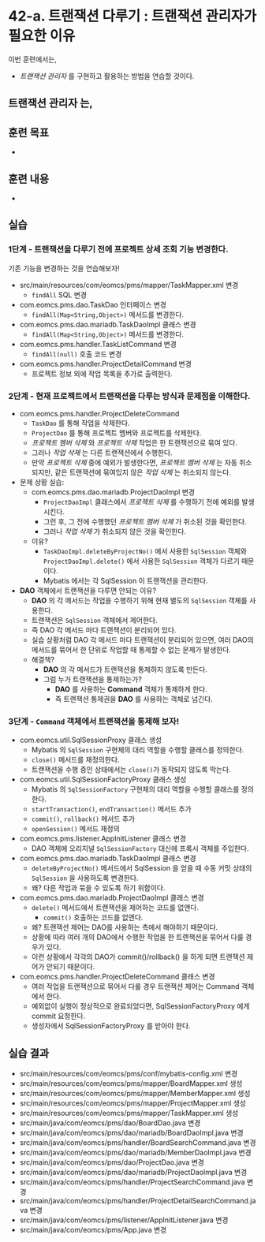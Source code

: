 # 42-a. 트랜잭션 다루기 : 트랜잭션 관리자가 필요한 이유

이번 훈련에서는,
- *트랜잭션 관리자* 를 구현하고 활용하는 방법을 연습할 것이다.

**트랜잭션 관리자** 는,
-


## 훈련 목표
-

## 훈련 내용
-

## 실습

### 1단계 - 트랜잭션을 다루기 전에 프로젝트 상세 조회 기능 변경한다.

기존 기능을 변경하는 것을 연습해보자!

- src/main/resources/com/eomcs/pms/mapper/TaskMapper.xml 변경
  - `findAll` SQL 변경
- com.eomcs.pms.dao.TaskDao 인터페이스 변경
  - `findAll(Map<String,Object>)` 메서드를 변경한다.
- com.eomcs.pms.dao.mariadb.TaskDaoImpl 클래스 변경
  - `findAll(Map<String,Object>)` 메서드를 변경한다.
- com.eomcs.pms.handler.TaskListCommand 변경
  - `findAll(null)` 호출 코드 변경
- com.eomcs.pms.handler.ProjectDetailCommand 변경
  - 프로젝트 정보 외에 작업 목록을 추가로 출력한다.

### 2단계 - 현재 프로젝트에서 트랜잭션을 다루는 방식과 문제점을 이해한다.

- com.eomcs.pms.handler.ProjectDeleteCommand
  - `TaskDao` 를 통해 작업을 삭제한다.
  - `ProjectDao` 를 통해 프로젝트 멤버와 프로젝트를 삭제한다.
  - *프로젝트 멤버 삭제* 와 *프로젝트 삭제* 작업은 한 트랜잭션으로 묶여 있다.
  - 그러나 *작업 삭제* 는 다른 트랜잭션에서 수행한다.
  - 만약 *프로젝트 삭제* 중에 예외가 발생한다면,
    *프로젝트 멤버 삭제* 는 자동 취소되지만,
    같은 트랜잭션에 묶여있지 않은 *작업 삭제* 는 취소되지 않는다.
- 문제 상황 실습:
  - com.eomcs.pms.dao.mariadb.ProjectDaoImpl 변경
    - `ProjectDaoImpl` 클래스에서 *프로젝트 삭제* 를 수행하기 전에 예외를 발생시킨다.
    - 그런 후, 그 전에 수행했던 *프로젝트 멤버 삭제* 가 취소된 것을 확인한다.
    - 그러나 *작업 삭제* 가 취소되지 않은 것을 확인한다.
  - 이유?
    - `TaskDaoImpl.deleteByProjectNo()` 에서 사용한 `SqlSession` 객체와
      `ProjectDaoImpl.delete()` 에서 사용한 `SqlSession` 객체가 다르기 때문이다.
    - Mybatis 에서는 각 SqlSession 이 트랜잭션을 관리한다.
- **DAO** 객체에서 트랜잭션을 다루면 안되는 이유?
  - **DAO** 의 각 메서드는 작업을 수행하기 위해 현재 별도의 `SqlSession` 객체를 사용한다.
  - 트랜잭션은 `SqlSession` 객체에서 제어한다.
  - 즉 DAO 각 메서드 마다 트랜잭션이 분리되어 있다.
  - 실습 상황처럼 DAO 각 메서드 마다 트랜잭션이 분리되어 있으면,
    여러 DAO의 메서드를 묶어서 한 단위로 작업할 때
    통제할 수 없는 문제가 발생한다.
  - 해결책?
    - **DAO** 의 각 메서드가 트랜잭션을 통제하지 않도록 만든다.
    - 그럼 누가 트랜잭션을 통제하는가?
      - **DAO** 를 사용하는 **Command** 객체가 통제하게 한다.
      - 즉 트랜잭션 통제권을 **DAO** 를 사용하는 객체로 넘긴다.

### 3단계 - `Command` 객체에서 트랜잭션을 통제해 보자!

- com.eomcs.util.SqlSessionProxy 클래스 생성
  - Mybatis 의 `SqlSession` 구현체의 대리 역할을 수행할 클래스를 정의한다.
  - `close()` 메서드를 재정의한다.
  - 트랜잭션을 수행 중인 상태에서는 `close()`가 동작되지 않도록 막는다.
- com.eomcs.util.SqlSessionFactoryProxy 클래스 생성
  - Mybatis 의 `SqlSessionFactory` 구현체의 대리 역할을 수행할 클래스를 정의한다.
  - `startTransaction()`, `endTransaction()` 메서드 추가
  - `commit()`, `rollback()` 메서드 추가
  - `openSession()` 메서드 재정의
- com.eomcs.pms.listener.AppInitListener 클래스 변경
  - DAO 객체에 오리지널 `SqlSessionFactory` 대신에 프록시 객체를 주입한다.
- com.eomcs.pms.dao.mariadb.TaskDaoImpl 클래스 변경
  - `deleteByProjectNo()` 메서드에서 SqlSession 을 얻을 때 수동 커밋 상태의
    `SqlSession` 을 사용하도록 변경한다.
  - 왜? 다른 작업과 묶을 수 있도록 하기 위함이다.
- com.eomcs.pms.dao.mariadb.ProjectDaoImpl 클래스 변경
  - `delete()` 메서드에서 트랜잭션을 제어하는 코드를 없앤다.
    - `commit()` 호출하는 코드를 없앤다.
  - 왜? 트랜잭션 제어는 DAO를 사용하는 측에서 해야하기 때문이다.
  - 상황에 따라 여러 개의 DAO에서 수행한 작업을 한 트랜잭션을 묶어서 다룰 경우가 있다.
  - 이런 상황에서 각각의 DAO가 commit()/rollback() 을 하게 되면
    트랜잭션 제어가 안되기 때문이다.
- com.eomcs.pms.handler.ProjectDeleteCommand 클래스 변경
  - 여러 작업을 트랜잭션으로 묶어서 다룰 경우 트랜잭션 제어는 Command 객체에서 한다.
  - 예외없이 실행이 정상적으로 완료되었다면, SqlSessionFactoryProxy 에게 commit 요청한다.
  - 생성자에서 SqlSessionFactoryProxy 를 받아야 한다.


## 실습 결과
- src/main/resources/com/eomcs/pms/conf/mybatis-config.xml 변경
- src/main/resources/com/eomcs/pms/mapper/BoardMapper.xml 생성
- src/main/resources/com/eomcs/pms/mapper/MemberMapper.xml 생성
- src/main/resources/com/eomcs/pms/mapper/ProjectMapper.xml 생성
- src/main/resources/com/eomcs/pms/mapper/TaskMapper.xml 생성
- src/main/java/com/eomcs/pms/dao/BoardDao.java 변경
- src/main/java/com/eomcs/pms/dao/mariadb/BoardDaoImpl.java 변경
- src/main/java/com/eomcs/pms/handler/BoardSearchCommand.java 변경
- src/main/java/com/eomcs/pms/dao/mariadb/MemberDaoImpl.java 변경
- src/main/java/com/eomcs/pms/dao/ProjectDao.java 변경
- src/main/java/com/eomcs/pms/dao/mariadb/ProjectDaoImpl.java 변경
- src/main/java/com/eomcs/pms/handler/ProjectSearchCommand.java 변경
- src/main/java/com/eomcs/pms/handler/ProjectDetailSearchCommand.java 변경
- src/main/java/com/eomcs/pms/listener/AppInitListener.java 변경
- src/main/java/com/eomcs/pms/App.java 변경
